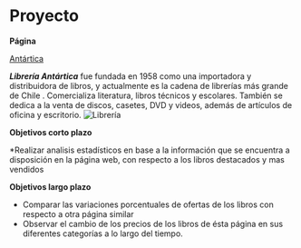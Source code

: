 # Proyecto
**Página**

[Antártica](https://www.antartica.cl/antartica/index.jsp)

**_Librería Antártica_** fue fundada en 1958 como una importadora y distribuidora de libros, y actualmente es la cadena de librerías más grande de Chile . Comercializa literatura, libros técnicos y escolares. También se dedica a la venta de discos, casetes, DVD y videos, además de artículos de oficina y escritorio.
![Librería](https://www.movilh.cl/wp-content/uploads/2018/08/antartica.jpg)

**Objetivos corto plazo**

*Realizar analisis estadísticos en base a la información que se encuentra a disposición en la página web, con respecto a los libros destacados y mas vendidos 

**Objetivos largo plazo**

* Comparar las variaciones porcentuales de ofertas de los libros con respecto a otra página similar
* Observar el cambio de los precios de los libros de ésta página en sus diferentes categorías a lo largo del tiempo.

